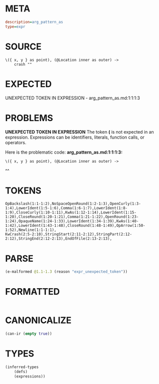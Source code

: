 # META
~~~ini
description=arg_pattern_as
type=expr
~~~
# SOURCE
~~~roc
\({ x, y } as point), (@Location inner as outer) ->
    crash ""
~~~
# EXPECTED
UNEXPECTED TOKEN IN EXPRESSION - arg_pattern_as.md:1:1:1:3
# PROBLEMS
**UNEXPECTED TOKEN IN EXPRESSION**
The token **\(** is not expected in an expression.
Expressions can be identifiers, literals, function calls, or operators.

Here is the problematic code:
**arg_pattern_as.md:1:1:1:3:**
```roc
\({ x, y } as point), (@Location inner as outer) ->
```
^^


# TOKENS
~~~zig
OpBackslash(1:1-1:2),NoSpaceOpenRound(1:2-1:3),OpenCurly(1:3-1:4),LowerIdent(1:5-1:6),Comma(1:6-1:7),LowerIdent(1:8-1:9),CloseCurly(1:10-1:11),KwAs(1:12-1:14),LowerIdent(1:15-1:20),CloseRound(1:20-1:21),Comma(1:21-1:22),OpenRound(1:23-1:24),OpaqueName(1:24-1:33),LowerIdent(1:34-1:39),KwAs(1:40-1:42),LowerIdent(1:43-1:48),CloseRound(1:48-1:49),OpArrow(1:50-1:52),Newline(1:1-1:1),
KwCrash(2:5-2:10),StringStart(2:11-2:12),StringPart(2:12-2:12),StringEnd(2:12-2:13),EndOfFile(2:13-2:13),
~~~
# PARSE
~~~clojure
(e-malformed @1.1-1.3 (reason "expr_unexpected_token"))
~~~
# FORMATTED
~~~roc

~~~
# CANONICALIZE
~~~clojure
(can-ir (empty true))
~~~
# TYPES
~~~clojure
(inferred-types
	(defs)
	(expressions))
~~~
